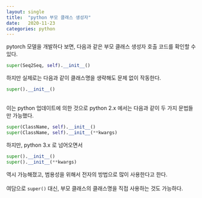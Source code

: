 ```yaml
---
layout: single
title:  "python 부모 클래스 생성자"
date:   2020-11-23
categories: python
---
```

pytorch 모델을 개발하다 보면, 다음과 같은 부모 클래스 생성자 호출 코드를 확인할 수 있다.

``` python
super(Seq2Seq, self).__init__()
```
하지만 실제로는 다음과 같이 클래스명을 생략해도 문제 없이 작동한다.
```python
super().__init__()
```
<br/>
이는 python 업데이트에 의한 것으로 python 2.x 에서는 다음과 같이 두 가지 문법들만 가능했다.

``` python
super(ClassName, self).__init__()
super(ClassName, self).__init__(**kwargs)
```

하지만, python 3.x 로 넘어오면서
```python
super().__init__()
super().__init__(**kwargs)
```
역시 가능해졌고, 범용성을 위해서 전자의 방법으로 많이 사용한다고 한다.
<br/><br/>
여담으로 `super()` 대신, 부모 클래스의 클래스명을 직접 사용하는 것도 가능하다.